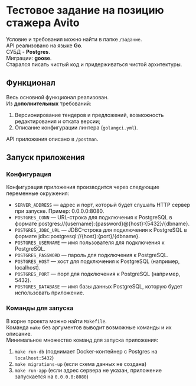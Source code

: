 # Тестовое задание на позицию стажера Avito

Условие и требования можно найти в папке `/задание`.  
API реализовано на языке **Go**.  
СУБД - **Postgres**.  
Миграции: **goose**.  
Старался писать чистый код и придерживаться чистой архитектуры.

## Функционал

Весь основной функционал реализован.  
Из **дополнительных** требований:  
1. Версионирование тендеров и предложений, возможность редактирования и отката версии;
2. Описание конфигурации линтера (`golangci.yml`).

API приложения описано в `/postman`.

## Запуск приложения

### Конфигурация

Конфигурация приложения производится через следующие переменные окружения:
- `SERVER_ADDRESS` — адрес и порт, который будет слушать HTTP сервер при запуске. Пример: 0.0.0.0:8080.
- `POSTGRES_CONN` — URL-строка для подключения к PostgreSQL в формате postgres://{username}:{password}@{host}:{5432}/{dbname}.
- `POSTGRES_JDBC_URL` — JDBC-строка для подключения к PostgreSQL в формате jdbc:postgresql://{host}:{port}/{dbname}.
- `POSTGRES_USERNAME` — имя пользователя для подключения к PostgreSQL.
- `POSTGRES_PASSWORD` — пароль для подключения к PostgreSQL.
- `POSTGRES_HOST` — хост для подключения к PostgreSQL (например, localhost).
- `POSTGRES_PORT` — порт для подключения к PostgreSQL (например, 5432).
- `POSTGRES_DATABASE` — имя базы данных PostgreSQL, которую будет использовать приложение.

### Команды для запуска

В корне проекта можно найти `Makefile`.  
Команда `make` без аргументов выводит возможные команды и их описание.  
Минимальное множество команд для запуска приложения:
1. `make run-db` (поднимает Docker-контейнер с Postgres на `localhost:5432`)
2. `make migrations-up` (если схема данных не создана)
3. `make run-app` (если адрес сервера не указан, приложение запускается на `0.0.0.0:8080`)
